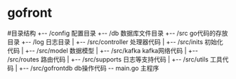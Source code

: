 # gofront

#目录结构
    +-- /config 配置目录
    +-- /db 数据库文件目录
    +-- /src go代码的存放目录
    +-- /log 日志目录
    | +-- /src/controller 处理器代码
    | +-- /src/inits 初始化代码
    | +-- /src/model 数据模型
    | +-- /src/kafka kafka网络代码
    | +-- /src/routes 路由代码
    | +-- /src/supports 日志等支持代码
    | +-- /src/utils 工具代码
    | +-- /src/gofrontdb db操作代码
    -- main.go 主程序